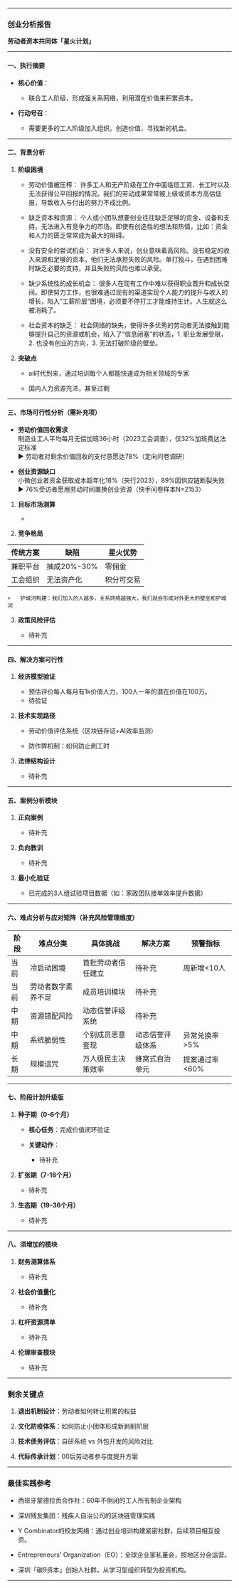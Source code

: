 * * *

### **创业分析报告**

**劳动者资本共同体「星火计划」**

* * *

#### **一、执行摘要**

+   **核心价值**：  
    * 联合工人阶级，形成强关系网络，利用潜在价值来积累资本。
    
+   **行动号召**：
     * 需要更多的工人阶级加入组织。创造价值，寻找新的机会。
* * *

#### **二、背景分析**

1.  **阶级困境**
      * 劳动价值被压榨：
      许多工人和无产阶级在工作中面临低工资、长工时以及无法获得公平回报的情况。我们的劳动成果常常被上级或资本方高估低报，导致收入与付出的努力不成比例。
      
      * 缺乏资本和资源：
      个人或小团队想要创业往往缺乏足够的资金、设备和支持，无法进入有竞争力的市场。即使有创造性的想法和热情，比如：资金和人力的匮乏常常成为最大的阻碍。
      
      * 没有安全的尝试机会：
      对许多人来说，创业意味着高风险。没有稳定的收入来源和足够的资本，他们无法承担失败的风险。单打独斗，在遇到困难时缺乏必要的支持，并且失败的风险也难以承受。
      
      * 缺少系统性的成长机会：
      很多人在现有工作中难以获得职业晋升和成长空间。即使努力工作，也很难通过现有的渠道实现个人能力的提升与收入的增长，陷入“工薪阶层”困境，必须要不停打工才能维持生计。人生就这么被消耗了。
      
      * 社会资本的缺乏：
      社会网络的缺失，使得许多优秀的劳动者无法接触到能够提升自己的资源或机会，陷入了“信息闭塞”的状态，1. 职业发展受限， 2. 也没有创业的方向，3. 无法打破阶级的壁垒。

        
3.  **突破点**
    
    +   ai时代到来，通过培训每个人都能快速成为相关领域的专家
        
    +   国内人力资源充沛，甚至过剩
        

* * *

#### **三、市场可行性分析（需补充项）**

- **劳动价值回收需求**  
  制造业工人平均每月无偿加班36小时（2023工会调查），仅32%加班费达法定标准  
  ▶ 劳动者对剩余价值回收的支付意愿达78%（定向问卷调研）

- **创业资源缺口**  
  小微创业者资金获取成本超年化18%（央行2023），89%因供应链断裂失败  
  ▶ 76%受访者愿用劳动时间置换创业资源（快手问卷样本N=2153）


1.  **目标市场测算**
    
    +   
        
2.  **竞争格局**
    
| 传统方案         | 缺陷              | 星火优势   |  
|------------------|-------------------|------------|  
| 兼职平台         | 抽成20%-30%       | 零佣金     |  
| 工会组织         | 无法资产化        | 积分可交易 |  
        
    +   护城河构建：我们加入的人越多，关系网络越强大，我们就会形成对外更大的壁垒和护城河
        
3.  **政策风险评估**
    
    +  待补充
        

* * *

#### **四、解决方案可行性**

1.  **经济模型验证**
    
    +   预估评价每人每月有1k价值人力，100人一年的潜在价值在100万。
    +   待验证
        
2.  **技术实现路径**
    
    +   劳动价值评估系统（区块链存证+AI效率监测）
        
    +   防作弊机制：如何防止刷工时
        
3.  **法律结构设计**
    
    +  待补充
        

* * *

#### **五、案例分析模块**

1.  **正向案例**
    
    +   待补充
        
2.  **负向教训**
    
    +   待补充
        
3.  **最小化验证**
    
    +   已完成的3人组试验项目数据（如：家政团队接单效率提升数据）
        

* * *

#### **六、难点分析与应对矩阵（补充风险管理维度）**

| 阶段 | 难点分类 | 具体挑战 | 解决方案 | 预警指标 |
| --- | --- | --- | --- | --- |
| 当前 | 冷启动困境 | 首批劳动者信任建立 | 待补充 | 周新增<10人 |
| 当前   | 劳动者数字素养不足   | 成员培训模块  | 待补充 |  
| 中期   | 资源错配风险         | 动态信誉评级系统       | 待补充    | 
| 中期 | 系统脆弱性 | 个别成员恶意套现 | 动态信誉评级体系 | 异常兑换率>5% |
| 长期 | 规模诅咒 | 万人级民主决策效率 | 蜂窝式自治单元 | 提案通过率<60% |

* * *

#### **七、阶段计划升级版**

1.  **种子期（0-6个月）**
    
    +   **核心任务**：完成价值闭环验证
        
    +   **关键动作**：
        
        +   待补充
            
2.  **扩张期（7-18个月）**
    
    +   待补充
        
3.  **生态期（19-36个月）**
    
    +  待补充
        

* * *

#### **八、须增加的模块**

1.  **财务测算体系**
    
    +   待补充
        
2.  **社会价值量化**
    
    +  待补充
        
3.  **杠杆资源清单**
    
    +   待补充
        
4.  **伦理审查模块**
    
    +   待补充
        

* * *

### **剩余关键点**

1.  **退出机制设计**：劳动者如何转让积累的权益
    
2.  **文化防疫体系**：如何防止小团体形成新剥削阶层
    
3.  **技术债务评估**：自研系统 vs 外包开发的风险对比
    
4.  **代际传承计划**：00后劳动者参与度提升方案
    

* * *

### **最佳实践参考**

+   西班牙蒙德拉贡合作社：60年不倒闭的工人所有制企业架构
    
+   深圳残友集团：残疾人自治公司的区块链管理实践
  
+  Y Combinator的校友网络：通过创业培训构建紧密社群，后续项目相互投资。
     
+  Entrepreneurs' Organization（EO）：全球企业家私董会，按地区分会运营。

+  深圳「碳9资本」创始人社群，从学习型组织转型为投资机构。
    

* * *

